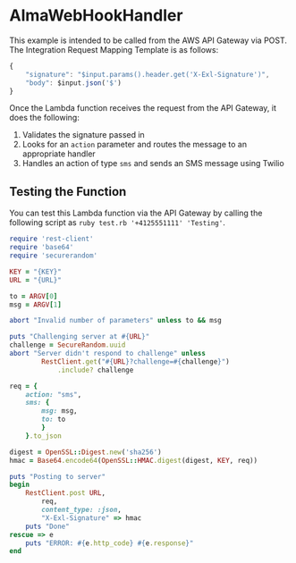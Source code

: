 # AlmaWebHookHandler

This example is intended to be called from the AWS API Gateway via POST. The Integration Request Mapping Template is as follows:
```javascript
{ 
    "signature": "$input.params().header.get('X-Exl-Signature')",
    "body": $input.json('$')
}
```

Once the Lambda function receives the request from the API Gateway, it does the following:

1. Validates the signature passed in
2. Looks for an `action` parameter and routes the message to an appropriate handler
3. Handles an action of type `sms` and sends an SMS message using Twilio

Testing the Function
------------------
You can test this Lambda function via the API Gateway by calling the following script as `ruby test.rb '+4125551111' 'Testing'`.

```ruby
require 'rest-client'
require 'base64'
require 'securerandom'

KEY = "{KEY}"
URL = "{URL}"

to = ARGV[0]
msg = ARGV[1]

abort "Invalid number of parameters" unless to && msg

puts "Challenging server at #{URL}"
challenge = SecureRandom.uuid
abort "Server didn't respond to challenge" unless
		RestClient.get("#{URL}?challenge=#{challenge}")
			.include? challenge

req = {
    action: "sms",
    sms: {
        msg: msg,
        to: to
        }
    }.to_json

digest = OpenSSL::Digest.new('sha256')
hmac = Base64.encode64(OpenSSL::HMAC.digest(digest, KEY, req))

puts "Posting to server"
begin
    RestClient.post URL,
        req,
        content_type: :json,
        "X-Exl-Signature" => hmac
    puts "Done"
rescue => e
    puts "ERROR: #{e.http_code} #{e.response}"
end
```
